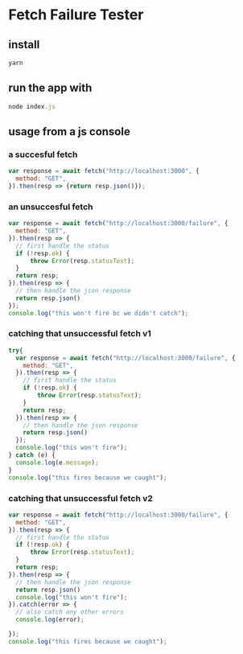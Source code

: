 # Fetch Failure Tester

## install

```bash
yarn
```

## run the app with

```javascript
node index.js
```

## usage from a js console

### a succesful fetch

```javascript
var response = await fetch("http://localhost:3000", {
  method: "GET",
}).then(resp => {return resp.json()});
```

### an unsuccesful fetch

```javascript
var response = await fetch("http://localhost:3000/failure", {
  method: "GET",
}).then(resp => {
  // first handle the status
  if (!resp.ok) {
      throw Error(resp.statusText);
  }
  return resp;
}).then(resp => {
  // then handle the json response
  return resp.json()
});
console.log("this won't fire bc we didn't catch");
```

### catching that unsuccessful fetch v1

```javascript
try{
  var response = await fetch("http://localhost:3000/failure", {
    method: "GET",
  }).then(resp => {
    // first handle the status
    if (!resp.ok) {
        throw Error(resp.statusText);
    }
    return resp;
  }).then(resp => {
    // then handle the json response
    return resp.json()
  });
  console.log("this won't fire");
} catch (e) {
  console.log(e.message);
}
console.log("this fires because we caught");
```

### catching that unsuccessful fetch v2

```javascript
var response = await fetch("http://localhost:3000/failure", {
  method: "GET",
}).then(resp => {
  // first handle the status
  if (!resp.ok) {
      throw Error(resp.statusText);
  }
  return resp;
}).then(resp => {
  // then handle the json response
  return resp.json()
  console.log("this won't fire");
}).catch(error => {
  // also catch any other errors
  console.log(error);

});
console.log("this fires because we caught");
```
